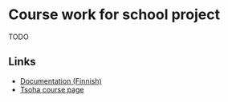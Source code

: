 # Course work for school project

TODO

## Links
- [Documentation (Finnish)](doc/dokumentaatio.pdf)
- [Tsoha course page](http://tsoha.github.io/)